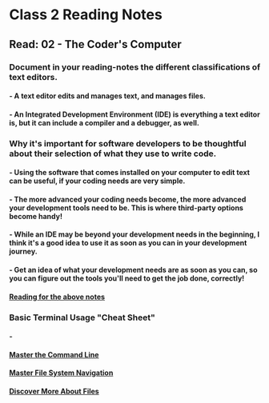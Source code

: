# Class 2 Reading Notes

## Read: 02 - The Coder's Computer

### Document in your reading-notes the different classifications of text editors.

#### - A text editor edits and manages text, and manages files.

#### - An Integrated Development Environment (IDE) is everything a text editor is, but it can include a compiler and a debugger, as well. 

### Why it's important for software developers to be thoughtful about their selection of what they use to write code.

#### - Using the software that comes installed on your computer to edit text can be useful, if your coding needs are very simple.

#### - The more advanced your coding needs become, the more advanced your development tools need to be. This is where third-party options become handy!

#### - While an IDE may be beyond your development needs in the beginning, I think it's a good idea to use it as soon as you can in your development journey.

#### - Get an idea of what your development needs are as soon as you can, so you can figure out the tools you'll need to get the job done, correctly!

#### [Reading for the above notes](https://codefellows.github.io/code-102-guide/curriculum/class-02/Choosing-A-Text-Editor--The-Older-Coder.pdf)

### Basic Terminal Usage "Cheat Sheet"

#### - 

#### [Master the Command Line](https://ryanstutorials.net/linuxtutorial/commandline.php)
#### [Master File System Navigation](https://ryanstutorials.net/linuxtutorial/navigation.php)
#### [Discover More About Files](https://ryanstutorials.net/linuxtutorial/aboutfiles.php)
